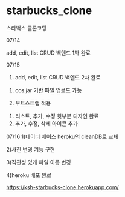 # starbucks_clone
스타벅스 클론코딩

07/14

add, edit, list CRUD 백엔드 1차 완료

07/15

1. add, edit, list CRUD 백엔드 2차 완료
  1) cos.jar 기반 파일 업로드 가능
 
2. 부트스트랩 적용
  1) 리스트, 추가, 수정 윗부분 디자인 완료
  2) 추가, 수정, 삭제 아이콘 추가

07/16
  1)데이터 베이스 heroku의 cleanDB로 교체
  
  2)사진 변경 기능 구현
  
  3)직관성 있게 파일 이름 변경
  
  4)heroku 배포 완료
  
  https://ksh-starbucks-clone.herokuapp.com/
